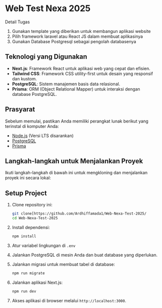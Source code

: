 
# Web Test Nexa 2025

Detail Tugas
1. Gunakan template yang diberikan untuk membangun aplikasi website
2. Pilih framework laravel atau React JS dalam membuat aplikasinya
3. Gunakan Database Postgresql sebagai pengolah databasenya

## Teknologi yang Digunakan

- **Next.js**: Framework React untuk aplikasi web yang cepat dan efisien.
- **Tailwind CSS**: Framework CSS utility-first untuk desain yang responsif dan kustom.
- **PostgreSQL**: Sistem manajemen basis data relasional.
- **Prisma**: ORM (Object Relational Mapper) untuk interaksi dengan database PostgreSQL.

## Prasyarat

Sebelum memulai, pastikan Anda memiliki perangkat lunak berikut yang terinstal di komputer Anda:

- [Node.js](https://nodejs.org/) (Versi LTS disarankan)
- [PostgreSQL](https://www.postgresql.org/)
- [Prisma](https://www.prisma.io/)

## Langkah-langkah untuk Menjalankan Proyek

Ikuti langkah-langkah di bawah ini untuk mengkloning dan menjalankan proyek ini secara lokal:

## Setup Project

1. Clone repository ini:
   ```bash
   git clone[https://github.com/Ardhiffamada1/Web-Nexa-Test-2025/
   cd Web-Nexa-Test-2025
   ```

2. Install dependensi:
   ```bash
   npm install
   ```

3. Atur variabel lingkungan di `.env`

4. Jalankan PostgreSQL di mesin Anda dan buat database yang diperlukan.

5. Jalankan migrasi untuk membuat tabel di database:
   ```bash
   npm run migrate
   ```

6. Jalankan aplikasi Next.js:
   ```bash
   npm run dev
   ```

7. Akses aplikasi di browser melalui `http://localhost:3000`.

